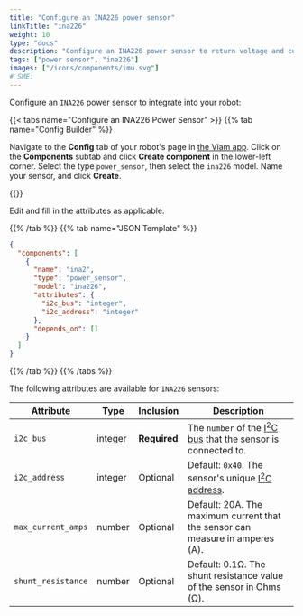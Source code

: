 ```yaml
---
title: "Configure an INA226 power sensor"
linkTitle: "ina226"
weight: 10
type: "docs"
description: "Configure an INA226 power sensor to return voltage and current readings."
tags: ["power sensor", "ina226"]
images: ["/icons/components/imu.svg"]
# SME:
---
```


Configure an `INA226` power sensor to integrate into your robot:

{{< tabs name="Configure an INA226 Power Sensor" >}}
{{% tab name="Config Builder" %}}

Navigate to the **Config** tab of your robot's page in [the Viam app](https://app.viam.com).
Click on the **Components** subtab and click **Create component** in the lower-left corner.
Select the type `power_sensor`, then select the `ina226` model.
Name your sensor, and click **Create**.

{{<imgproc src="/components/power-sensor/ina226-config-builder.png" resize="800x" declaredimensions=true alt="ina226 power sensor configuration tab ">}}

Edit and fill in the attributes as applicable.

{{% /tab %}}
{{% tab name="JSON Template" %}}

```json {class="line-numbers linkable-line-numbers"}
{
  "components": [
    {
      "name": "ina2",
      "type": "power_sensor",
      "model": "ina226",
      "attributes": {
        "i2c_bus": "integer",
        "i2c_address": "integer"
      },
      "depends_on": []
    }
  ]
}
```

{{% /tab %}}
{{% /tabs %}}

The following attributes are available for `INA226` sensors:

<!-- prettier-ignore -->
| Attribute | Type | Inclusion | Description |
| --------- | -----| --------- | ----------- |
| `i2c_bus` | integer | **Required** | The `number` of the [I<sup>2</sup>C bus](/components/board/#i2cs) that the sensor is connected to. |
| `i2c_address` | integer | Optional | Default: `0x40`. The sensor's unique [I<sup>2</sup>C address](https://learn.adafruit.com/i2c-addresses/overview). |
| `max_current_amps` | number | Optional | Default: 20A. The maximum current that the sensor can measure in amperes (A).
| `shunt_resistance` | number | Optional | Default: 0.1Ω. The shunt resistance value of the sensor in Ohms (Ω).

